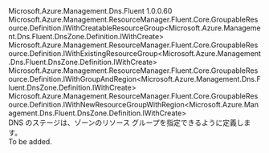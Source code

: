 <Type Name="IBlank" FullName="Microsoft.Azure.Management.Dns.Fluent.DnsZone.Definition.IBlank">
  <TypeSignature Language="C#" Value="public interface IBlank : Microsoft.Azure.Management.ResourceManager.Fluent.Core.GroupableResource.Definition.IWithCreatableResourceGroup&lt;Microsoft.Azure.Management.Dns.Fluent.DnsZone.Definition.IWithCreate&gt;, Microsoft.Azure.Management.ResourceManager.Fluent.Core.GroupableResource.Definition.IWithExistingResourceGroup&lt;Microsoft.Azure.Management.Dns.Fluent.DnsZone.Definition.IWithCreate&gt;, Microsoft.Azure.Management.ResourceManager.Fluent.Core.GroupableResource.Definition.IWithGroupAndRegion&lt;Microsoft.Azure.Management.Dns.Fluent.DnsZone.Definition.IWithCreate&gt;, Microsoft.Azure.Management.ResourceManager.Fluent.Core.GroupableResource.Definition.IWithNewResourceGroupWithRegion&lt;Microsoft.Azure.Management.Dns.Fluent.DnsZone.Definition.IWithCreate&gt;" />
  <TypeSignature Language="ILAsm" Value=".class public interface auto ansi abstract IBlank implements class Microsoft.Azure.Management.ResourceManager.Fluent.Core.GroupableResource.Definition.IWithCreatableResourceGroup`1&lt;class Microsoft.Azure.Management.Dns.Fluent.DnsZone.Definition.IWithCreate&gt;, class Microsoft.Azure.Management.ResourceManager.Fluent.Core.GroupableResource.Definition.IWithExistingResourceGroup`1&lt;class Microsoft.Azure.Management.Dns.Fluent.DnsZone.Definition.IWithCreate&gt;, class Microsoft.Azure.Management.ResourceManager.Fluent.Core.GroupableResource.Definition.IWithGroupAndRegion`1&lt;class Microsoft.Azure.Management.Dns.Fluent.DnsZone.Definition.IWithCreate&gt;, class Microsoft.Azure.Management.ResourceManager.Fluent.Core.GroupableResource.Definition.IWithNewResourceGroupWithRegion`1&lt;class Microsoft.Azure.Management.Dns.Fluent.DnsZone.Definition.IWithCreate&gt;" />
  <TypeSignature Language="DocId" Value="T:Microsoft.Azure.Management.Dns.Fluent.DnsZone.Definition.IBlank" />
  <TypeSignature Language="VB.NET" Value="Public Interface IBlank&#xA;Implements IWithCreatableResourceGroup(Of IWithCreate), IWithExistingResourceGroup(Of IWithCreate), IWithGroupAndRegion(Of IWithCreate), IWithNewResourceGroupWithRegion(Of IWithCreate)" />
  <TypeSignature Language="F#" Value="type IBlank = interface&#xA;    interface IWithGroupAndRegion&lt;IWithCreate&gt;&#xA;    interface IWithExistingResourceGroup&lt;IWithCreate&gt;&#xA;    interface IWithNewResourceGroupWithRegion&lt;IWithCreate&gt;&#xA;    interface IWithCreatableResourceGroup&lt;IWithCreate&gt;" />
  <AssemblyInfo>
    <AssemblyName>Microsoft.Azure.Management.Dns.Fluent</AssemblyName>
    <AssemblyVersion>1.0.0.60</AssemblyVersion>
  </AssemblyInfo>
  <Interfaces>
    <Interface>
      <InterfaceName>Microsoft.Azure.Management.ResourceManager.Fluent.Core.GroupableResource.Definition.IWithCreatableResourceGroup&lt;Microsoft.Azure.Management.Dns.Fluent.DnsZone.Definition.IWithCreate&gt;</InterfaceName>
    </Interface>
    <Interface>
      <InterfaceName>Microsoft.Azure.Management.ResourceManager.Fluent.Core.GroupableResource.Definition.IWithExistingResourceGroup&lt;Microsoft.Azure.Management.Dns.Fluent.DnsZone.Definition.IWithCreate&gt;</InterfaceName>
    </Interface>
    <Interface>
      <InterfaceName>Microsoft.Azure.Management.ResourceManager.Fluent.Core.GroupableResource.Definition.IWithGroupAndRegion&lt;Microsoft.Azure.Management.Dns.Fluent.DnsZone.Definition.IWithCreate&gt;</InterfaceName>
    </Interface>
    <Interface>
      <InterfaceName>Microsoft.Azure.Management.ResourceManager.Fluent.Core.GroupableResource.Definition.IWithNewResourceGroupWithRegion&lt;Microsoft.Azure.Management.Dns.Fluent.DnsZone.Definition.IWithCreate&gt;</InterfaceName>
    </Interface>
  </Interfaces>
  <Docs>
    <summary>
            DNS のステージは、ゾーンのリソース グループを指定できるように定義します。
            </summary>
    <remarks>To be added.</remarks>
  </Docs>
  <Members />
</Type>